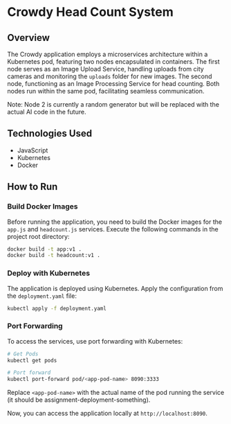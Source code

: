 # Crowdy Head Count System

## Overview

The Crowdy application employs a microservices architecture within a Kubernetes pod, featuring two nodes encapsulated in containers. The first node serves as an Image Upload Service, handling uploads from city cameras and monitoring the `uploads` folder for new images. The second node, functioning as an Image Processing Service for head counting. Both nodes run within the same pod, facilitating seamless communication. 

Note: Node 2 is currently a random generator but will be replaced with the actual AI code in the future.

## Technologies Used

- JavaScript
- Kubernetes
- Docker

## How to Run

### Build Docker Images

Before running the application, you need to build the Docker images for the `app.js` and `headcount.js` services. Execute the following commands in the project root directory:

```bash
docker build -t app:v1 .
docker build -t headcount:v1 .
```

### Deploy with Kubernetes

The application is deployed using Kubernetes. Apply the configuration from the `deployment.yaml` file:

```bash
kubectl apply -f deployment.yaml
```

### Port Forwarding

To access the services, use port forwarding with Kubernetes:

```bash
# Get Pods
kubectl get pods

# Port forward
kubectl port-forward pod/<app-pod-name> 8090:3333
```
Replace `<app-pod-name>` with the actual name of the pod running the service (it should be assignment-deployment-something).

Now, you can access the application locally at `http://localhost:8090`.



